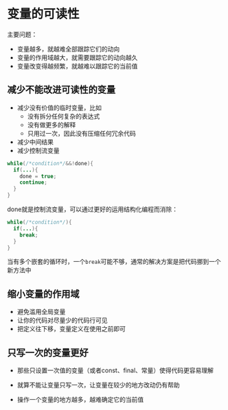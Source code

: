 # 变量的可读性

主要问题：

- 变量越多，就越难全部跟踪它们的动向
- 变量的作用域越大，就需要跟踪它的动向越久
- 变量改变得越频繁，就越难以跟踪它的当前值

## 减少不能改进可读性的变量

- 减少没有价值的临时变量，比如
  - 没有拆分任何复杂的表达式
  - 没有做更多的解释
  - 只用过一次，因此没有压缩任何冗余代码
- 减少中间结果
- 减少控制流变量

```java
while(/*condition*/&&!done){
  if(...){
    done = true;
    continue;
  }
}
```

done就是控制流变量，可以通过更好的运用结构化编程而消除：

```java
while(/*condition*/){
  if(...){
    break;
  }
}
```

当有多个嵌套的循环时，一个`break`可能不够，通常的解决方案是把代码挪到一个新方法中

## 缩小变量的作用域

- 避免滥用全局变量
- 让你的代码对尽量少的代码行可见
- 把定义往下移，变量定义在使用之前即可

## 只写一次的变量更好

- 那些只设置一次值的变量（或者const、final、常量）使得代码更容易理解


- 就算不能让变量只写一次，让变量在较少的地方改动仍有帮助
- 操作一个变量的地方越多，越难确定它的当前值
